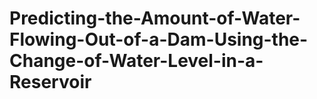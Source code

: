 # Predicting-the-Amount-of-Water-Flowing-Out-of-a-Dam-Using-the-Change-of-Water-Level-in-a-Reservoir